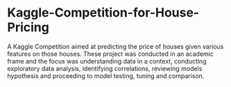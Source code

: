 # Kaggle-Competition-for-House-Pricing
A Kaggle Competition aimed at predicting the price of houses given various features on those houses. These project was conducted in an academic frame and the focus was understanding data in a context, conducting exploratory data analysis, identifying correlations, reviewing models hypothesis and proceeding to model testing, tuning and comparison.
